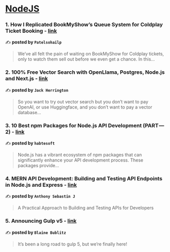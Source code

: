 
<h1><a href=https://medium.com/tag/nodejs/recommended target="_blank" rel="noopener noreferrer">NodeJS</a></h1>
<h3>1. How I Replicated BookMyShow’s Queue System for Coldplay Ticket Booking - <a href="https://medium.com/@patelsohailp7/how-i-replicated-bookmyshows-queue-system-for-coldplay-ticket-booking-22191b86d8a4" target="_blank" rel="noopener noreferrer">link</a></h3>

✍️ **posted by `Patelsohailp`**

<blockquote>We’ve all felt the pain of waiting on BookMyShow for Coldplay tickets, only to watch them sell out before we even get a chance. In this…</blockquote>

<h3>2. 100% Free Vector Search with OpenLlama, Postgres, Node.js and Next.js - <a href="https://medium.com/javascript-in-plain-english/100-free-vector-search-with-openllama-postgres-nodejs-and-nextjs-e496856766f7" target="_blank" rel="noopener noreferrer">link</a></h3>

✍️ **posted by `Jack Herrington`**

<blockquote>So you want to try out vector search but you don’t want to pay OpenAI, or use Huggingface, and you don’t want to pay a vector database…</blockquote>

<h3>3. 10 Best npm Packages for Node.js API Development (PART — 2) - <a href="https://medium.com/@habtesoft/10-best-npm-packages-for-node-js-api-development-part-2-bf714587832d" target="_blank" rel="noopener noreferrer">link</a></h3>

✍️ **posted by `habtesoft`**

<blockquote>Node.js has a vibrant ecosystem of npm packages that can significantly enhance your API development process. These packages provide…</blockquote>

<h3>4. MERN API Development: Building and Testing API Endpoints in Node.js and Express - <a href="https://medium.com/@anthonysebastinj/api-development-101-building-and-testing-api-endpoints-in-node-js-and-express-e312037d6bb3" target="_blank" rel="noopener noreferrer">link</a></h3>

✍️ **posted by `Anthony Sebastin J`**

<blockquote>A Practical Approach to Building and Testing APIs for Developers</blockquote>

<h3>5. Announcing Gulp v5 - <a href="https://medium.com/gulpjs/announcing-gulp-v5-c67d077dbdb7" target="_blank" rel="noopener noreferrer">link</a></h3>

✍️ **posted by `Blaine Bublitz`**

<blockquote>It’s been a long road to gulp 5, but we’re finally here!</blockquote>

